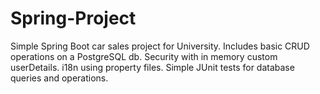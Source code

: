# Spring-Project
Simple Spring Boot car sales project for University. Includes basic CRUD operations on a PostgreSQL db. Security with in memory custom userDetails. 
i18n using property files. Simple JUnit tests for database queries and operations. 
